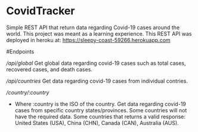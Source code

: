 # CovidTracker

Simple REST API that return data regarding Covid-19 cases around the world.
This project was meant as a learning experience.
This REST API was deployed in heroku at: https://sleepy-coast-59266.herokuapp.com

#Endpoints

*/api/global*
Get global data regarding covid-19 cases such as total cases, recovered cases, and death cases.

*/api/countries*
Get data regarding covid-19 cases from individual contries.

*/country/:country*
- Where :country is the ISO of the country.
Get data regarding covid-19 cases from specific country states/provinces.
Some countries will not have the required data. Some countries that returns a valid response: United States (USA), China (CHN), Canada (CAN), Australia (AUS).
